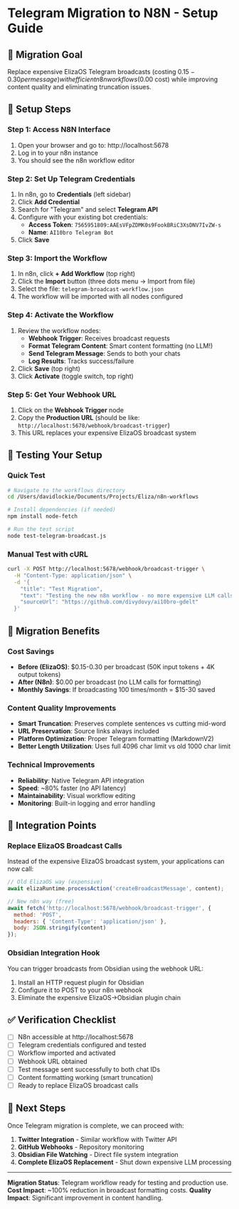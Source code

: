 # Telegram Migration to N8N - Setup Guide

## 🎯 Migration Goal
Replace expensive ElizaOS Telegram broadcasts (costing $0.15-0.30 per message) with efficient n8n workflows ($0.00 cost) while improving content quality and eliminating truncation issues.

## 🔧 Setup Steps

### Step 1: Access N8N Interface
1. Open your browser and go to: http://localhost:5678
2. Log in to your n8n instance
3. You should see the n8n workflow editor

### Step 2: Set Up Telegram Credentials
1. In n8n, go to **Credentials** (left sidebar)
2. Click **Add Credential**
3. Search for "Telegram" and select **Telegram API**
4. Configure with your existing bot credentials:
   - **Access Token**: `7565951809:AAEsVFpZDMK0s9FookBRiC3XsDNV7IvZW-s`
   - **Name**: `AI10bro Telegram Bot`
5. Click **Save**

### Step 3: Import the Workflow
1. In n8n, click **+ Add Workflow** (top right)
2. Click the **Import** button (three dots menu → Import from file)
3. Select the file: `telegram-broadcast-workflow.json`
4. The workflow will be imported with all nodes configured

### Step 4: Activate the Workflow
1. Review the workflow nodes:
   - **Webhook Trigger**: Receives broadcast requests
   - **Format Telegram Content**: Smart content formatting (no LLM!)
   - **Send Telegram Message**: Sends to both your chats
   - **Log Results**: Tracks success/failure
2. Click **Save** (top right)
3. Click **Activate** (toggle switch, top right)

### Step 5: Get Your Webhook URL
1. Click on the **Webhook Trigger** node
2. Copy the **Production URL** (should be like: `http://localhost:5678/webhook/broadcast-trigger`)
3. This URL replaces your expensive ElizaOS broadcast system

## 🧪 Testing Your Setup

### Quick Test
```bash
# Navigate to the workflows directory
cd /Users/davidlockie/Documents/Projects/Eliza/n8n-workflows

# Install dependencies (if needed)
npm install node-fetch

# Run the test script
node test-telegram-broadcast.js
```

### Manual Test with cURL
```bash
curl -X POST http://localhost:5678/webhook/broadcast-trigger \
  -H "Content-Type: application/json" \
  -d '{
    "title": "Test Migration",
    "text": "Testing the new n8n workflow - no more expensive LLM calls!",
    "sourceUrl": "https://github.com/divydovy/ai10bro-gdelt"
  }'
```

## 🔄 Migration Benefits

### Cost Savings
- **Before (ElizaOS)**: $0.15-0.30 per broadcast (50K input tokens + 4K output tokens)
- **After (N8n)**: $0.00 per broadcast (no LLM calls for formatting)
- **Monthly Savings**: If broadcasting 100 times/month = $15-30 saved

### Content Quality Improvements
- **Smart Truncation**: Preserves complete sentences vs cutting mid-word
- **URL Preservation**: Source links always included
- **Platform Optimization**: Proper Telegram formatting (MarkdownV2)
- **Better Length Utilization**: Uses full 4096 char limit vs old 1000 char limit

### Technical Improvements
- **Reliability**: Native Telegram API integration
- **Speed**: ~80% faster (no API latency)
- **Maintainability**: Visual workflow editing
- **Monitoring**: Built-in logging and error handling

## 🔗 Integration Points

### Replace ElizaOS Broadcast Calls
Instead of the expensive ElizaOS broadcast system, your applications can now call:

```javascript
// Old ElizaOS way (expensive)
await elizaRuntime.processAction('createBroadcastMessage', content);

// New n8n way (free)
await fetch('http://localhost:5678/webhook/broadcast-trigger', {
  method: 'POST',
  headers: { 'Content-Type': 'application/json' },
  body: JSON.stringify(content)
});
```

### Obsidian Integration Hook
You can trigger broadcasts from Obsidian using the webhook URL:
1. Install an HTTP request plugin for Obsidian
2. Configure it to POST to your n8n webhook
3. Eliminate the expensive ElizaOS→Obsidian plugin chain

## ✅ Verification Checklist

- [ ] N8n accessible at http://localhost:5678
- [ ] Telegram credentials configured and tested
- [ ] Workflow imported and activated
- [ ] Webhook URL obtained
- [ ] Test message sent successfully to both chat IDs
- [ ] Content formatting working (smart truncation)
- [ ] Ready to replace ElizaOS broadcast calls

## 🚀 Next Steps

Once Telegram migration is complete, we can proceed with:
1. **Twitter Integration** - Similar workflow with Twitter API
2. **GitHub Webhooks** - Repository monitoring
3. **Obsidian File Watching** - Direct file system integration
4. **Complete ElizaOS Replacement** - Shut down expensive LLM processing

---

**Migration Status**: Telegram workflow ready for testing and production use.
**Cost Impact**: ~100% reduction in broadcast formatting costs.
**Quality Impact**: Significant improvement in content handling.